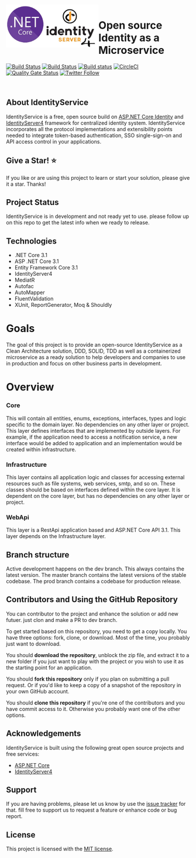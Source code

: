  <img align="left"  height="116" src="https://github.com/nasraldin/IdentityServer/blob/dev/Docs/id4core.jpg" />
 
 # Open source Identity as a Microservice
[![Build Status](https://dev.azure.com/nasreldin/IdentityServer/_apis/build/status/nasraldin.IdentityServer?branchName=dev)](https://dev.azure.com/nasreldin/IdentityServer/_build/latest?definitionId=1&branchName=dev)
 [![Build Status](https://travis-ci.com/nasraldin/IdentityServer.svg?branch=dev)](https://travis-ci.com/nasraldin/IdentityServer)
 [![Build status](https://ci.appveyor.com/api/projects/status/inu5ud3soeu1ao8r?svg=true)](https://ci.appveyor.com/project/nasraldin/identityserver)
 [![CircleCI](https://circleci.com/gh/nasraldin/IdentityServer.svg?style=svg)](https://circleci.com/gh/nasraldin/IdentityServer)
[![Quality Gate Status](https://sonarcloud.io/api/project_badges/measure?project=nasraldin_IdentityServer&metric=alert_status)](https://sonarcloud.io/dashboard?id=nasraldin_IdentityServer)
[![Twitter Follow](https://img.shields.io/twitter/follow/nasraldin_.svg?style=social&label=Follow)](https://twitter.com/_nasraldin)


<br/>


## About IdentityService
IdentityService is a free, open source build on [ASP.NET Core Identity](https://github.com/dotnet/aspnetcore) and [IdentityServer4](https://github.com/IdentityServer/IdentityServer4) framework for centralized identity system. IdentityService incorporates all the protocol implementations and extensibility points needed to integrate token-based authentication, SSO single-sign-on and API access control in your applications.


## Give a Star! :star:
If you like or are using this project to learn or start your solution, please give it a star. Thanks!


## Project Status
IdentityService is in development and not ready yet to use. please follow up on this repo to get the latest info when we ready to release.


## Technologies
* .NET Core 3.1
* ASP .NET Core 3.1
* Entity Framework Core 3.1
* IdentityServer4
* MediatR
* Autofac
* AutoMapper
* FluentValidation
* XUnit, ReportGenerator, Moq & Shouldly


# Goals
The goal of this project is to provide an open-source IdentityService as a Clean Architecture solution, DDD, SOLID, TDD as well as a containerized microservice as a ready solution to help developers and companies to use in production and focus on other business parts in development.


# Overview

### Core

This will contain all entities, enums, exceptions, interfaces, types and logic specific to the domain layer. No dependencies on any other layer or project. This layer defines interfaces that are implemented by outside layers. For example, if the application need to access a notification service, a new interface would be added to application and an implementation would be created within infrastructure.


### Infrastructure

This layer contains all application logic and classes for accessing external resources such as file systems, web services, smtp, and so on. These classes should be based on interfaces defined within the core layer. It is dependent on the core layer, but has no dependencies on any other layer or project.

### WebApi

This layer is a RestApi application based and ASP.NET Core API 3.1. This layer depends on the Infrastructure layer.


## Branch structure
Active development happens on the dev branch. This always contains the latest version. The master branch contains the latest versions of the stable codebase. The prod branch contains a codebase for production release.


## Contributors and Using the GitHub Repository
You can contributor to the project and enhance the solution or add new futuer. just clon and make a PR to dev branch.

To get started based on this repository, you need to get a copy locally. You have three options: fork, clone, or download. Most of the time, you probably just want to download.

You should **download the repository**, unblock the zip file, and extract it to a new folder if you just want to play with the project or you wish to use it as the starting point for an application.

You should **fork this repository** only if you plan on submitting a pull request. Or if you'd like to keep a copy of a snapshot of the repository in your own GitHub account.

You should **clone this repository** if you're one of the contributors and you have commit access to it. Otherwise you probably want one of the other options.


## Acknowledgements
IdentityService is built using the following great open source projects and free services:

* [ASP.NET Core](https://github.com/dotnet/aspnetcore)
* [IdentityServer4](https://github.com/IdentityServer/IdentityServer4)


## Support
If you are having problems, please let us know by use the [issue tracker](https://github.com/nasraldin/IdentityServer/issues) for that. fill free to support us to request a feature or enhance code or bug report.


## License

This project is licensed with the [MIT license](LICENSE).
